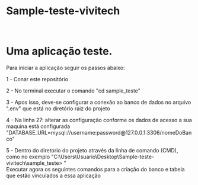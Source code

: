 # Sample-teste-vivitech



<br>

<H1>Uma aplicação teste. </H1>

<p>Para iniciar a aplicação seguir os passos abaixo:</o>
<p>1 - Conar este repositório</o>
<p>2 - No terminal executar o comando "cd sample_teste"</o>
<p>3 - Apos isso, deve-se configurar a conexão ao banco de dados no arquivo ".env" que está no diretório raiz do projeto</o>
<p>4 - Na linha 27: alterar as configuração conforme os dados de acesso a sua maquina está configurada "DATABASE_URL=mysql://username:password@127.0.0.1:3306/nomeDoBanco"</o>
<p>5 - Dentro do diretorio do projeto através da linha de comando (CMD), como no exemplo "C:\Users\Usuario\Desktop\Sample-teste-vivitech\sample_teste> " <br>Executar agora os seguintes comandos para a criação do banco e tabela que estão vinculados a essa aplicação</o>
